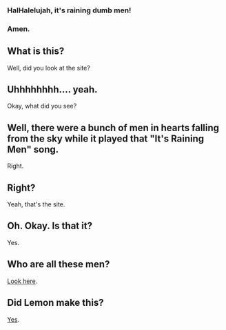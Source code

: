 ### HalHalelujah, it's raining dumb men!
### Amen.

## What is this?
Well, did you look at the site?

## Uhhhhhhhh.... yeah.
Okay, what did you see?

## Well, there were a bunch of men in hearts falling from the sky while it played that "It's Raining Men" song.
Right.

## Right?
Yeah, that's the site.

## Oh. Okay. Is that it?
Yes.

## Who are all these men?
[Look here](https://github.com/AhoyLemon/dumb.men/blob/master/js/partials/_men.js).

## Did Lemon make this?
[Yes](http://ahoylemon.xyz).